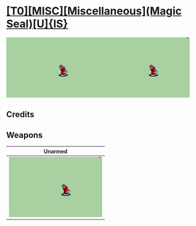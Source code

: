 # [\[T0\]\[MISC\]\[Miscellaneous\]\(Magic Seal\)\[U\]{IS}](./)

<img src="./8.%20Unarmed/Unarmed_000.png" alt="[T0][MISC][Miscellaneous](Magic Seal)[U]{IS} standing" />

## Credits



## Weapons


|Unarmed |
|  :---: |
| <img alt="Unarmed animation" src="./8.%20Unarmed/Unarmed.gif" /> |
